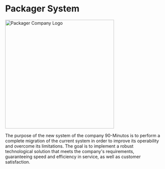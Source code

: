 # Packager System
<img width="350" alt="Packager Company Logo" src="https://github.com/packager-company/.github/assets/69869135/3f08fade-748a-4daf-9a64-cb7849326617">

The purpose of the new system of the company 90-Minutos is to perform a complete migration of the current system in order to improve its operability and overcome its limitations. The goal is to implement a robust technological solution that meets the company's requirements, guaranteeing speed and efficiency in service, as well as customer satisfaction.